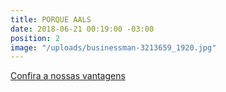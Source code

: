 ```yaml
---
title: PORQUE AALS
date: 2018-06-21 00:19:00 -03:00
position: 2
image: "/uploads/businessman-3213659_1920.jpg"
---
```


[Confira a nossas vantagens](vantagens/)